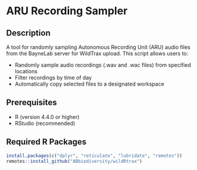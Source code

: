 # ARU Recording Sampler

## Description
A tool for randomly sampling Autonomous Recording Unit (ARU) audio files from the BayneLab server for WildTrax upload. This script allows users to:
- Randomly sample audio recordings (.wav and .wac files) from specified locations
- Filter recordings by time of day
- Automatically copy selected files to a designated workspace

## Prerequisites
- R (version 4.4.0 or higher)
- RStudio (recommended)

## Required R Packages
```R
install.packages(c("dplyr", "reticulate", "lubridate", "remotes"))
remotes::install_github("ABbiodiversity/wildRtrax")
